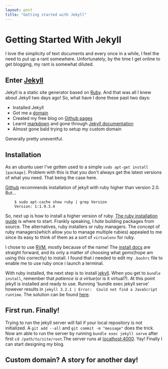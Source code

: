 ```yaml
---
layout: post
title: "Getting started with Jekyll"
---
```

# Getting Started With Jekyll

I love the simplicity of text documents and every once in a while, I feel the need to put up a rant somewhere. Unfortunately, by the time I get online to get blogging, my rant is somewhat diluted. 

## Enter [Jekyll] 

Jekyll is a static site generator based on [Ruby]. And that was all I knew about Jekyll two days ago! So, what have I done these past two days:

+ Installed Jekyll
+ Got me a [domain]
+ Created my free blog on [Github pages]
+ Learnt [markdown]
  and gone through [Jekyll documentation]
+ Almost gone bald trying to setup my custom domain

Generally pretty uneventful.

## Installation
As an ubuntu user I've gotten used to a simple `sudo apt-get install [package]`. Problem with this is that you don't always get the latest versions of what you need. That being the case here.

[Github][jekyll_install] recommends installation of jekyll with ruby higher than version 2.0. But...

~~~
    $ sudo apt-cache show ruby | grep Version
    Version: 1:1.9.3.4
~~~

So, next up is how to install a higher version of ruby. [The ruby installation guide] is where to start. Frankly speaking, I *hate* building packages from source. The alternatives, ruby installers or ruby managers. The concept of ruby managers(which allow you to manage multiple rubies) appealed to me since its easy to think of them as a sort of `virtualenv` for ruby.

I chose to use [RVM], mostly because of the name! The [install docs][install_rvm] are straight forward, and its only a matter of choosing what *gems*(hope am using this correctly) to install. I found that i needed to edit my `.bashrc` file to enable me to use ruby once i launch a terminal.

With ruby installed, the next step is to install [jekyll][jekyll_install]. When you get to `bundle install`, remember that *patience is a virtue*(or is it virtual?). At this point jekyll is installed and ready to use. Running 'bundle exec jekyll serve' however results in `jekyll 3.2.1 | Error:  Could not find a JavaScript runtime`. The solution can be found [here][trouble].

## First run. Finally!
Trying to run the jekyll server will fail if your local repository is not initialized. A `git add --all` and `git commit -m "message"` does the trick. Now am able to run the server by running `bundle exec jekyll serve` after first `cd /path/to/site/root`.The server runs at [localhost:4000]. Yay! Finally I can start designing my blog.

## Custom domain? A story for another day!

[Jekyll]: https://jekyllrb.com/
[Ruby]: https://www.ruby-lang.org/en/about/
[domain]: https://www.ngarindungu.me.ke
[Github pages]: https://pages.github.com/
[markdown]: http://kramdown.gettalong.org/
[Jekyll documentation]: https://jekyllrb.com/docs/home/
[jekyll_install]: https://help.github.com/articles/setting-up-your-github-pages-site-locally-with-jekyll/
[The ruby installation guide]: https://www.ruby-lang.org/en/documentation/installation/
[RVM]: http://rvm.io/
[install_rvm]: http://rvm.io/rvm/install
[trouble]: https://jekyllrb.com/docs/troubleshooting/#problems-running-jekyll
[localhost:4000]: http://localhost:4000


 
